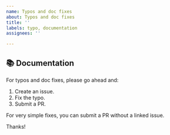 ```yaml
---
name: Typos and doc fixes
about: Typos and doc fixes
title: ''
labels: typo, documentation
assignees: ''

---
```


## 📚 Documentation

For typos and doc fixes, please go ahead and:

1. Create an issue.
2. Fix the typo.
3. Submit a PR.

For very simple fixes, you can submit a PR without a linked issue.

Thanks!
